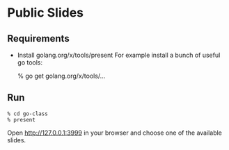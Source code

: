 # Public Slides

## Requirements

- Install golang.org/x/tools/present
  For example install a bunch of useful go tools:

    % go get golang.org/x/tools/...

## Run

    % cd go-class
    % present

Open http://127.0.0.1:3999 in your browser and choose one of the available slides.

